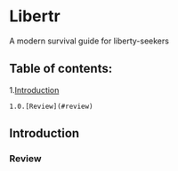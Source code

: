 # Libertr
A modern survival guide for liberty-seekers


## Table of contents:

  1.[Introduction](#introduction)
    
    1.0.[Review](#review)
  

## Introduction

### Review
  
